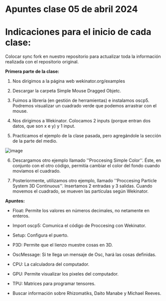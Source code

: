 # **Apuntes clase 05 de abril 2024**

# **Indicaciones para el inicio de cada clase:**

Colocar sync fork en nuestro repositorio para actualizar toda la información realizada con el repositorio original. 

**Primera parte de la clase:**
1. Nos dirigimos a la página web wekinator.org/examples

2. Descargar la carpeta Simple Mouse Dragged Objetc.
   
3. Fuimos a librería (en gestión de herramientas) e instalamos oscp5. Podremos visualizar un cuadrado verde que podemos arrastrar con el mouse.

4. Nos dirigimos a Wekinator. Colocamos 2 inputs (porque entran dos datos, que son x e y) y 1 input.

5. Practicamos el ejemplo de la clase pasada, pero agregándole la sección de la parte del medio.

![image](https://github.com/ValentinaOchoa09/audiv027-2024-1/assets/127344361/49b32a48-7639-49da-b191-2dd6c9dc7148)

6. Descargamos otro ejemplo llamado ''Proccesing Simple Color''. Éste, en conjunto con el otro código, permitía cambiar el color del fondo cuando movíamos el cuadrado.

7. Posteriormente, utilizamos otro ejemplo, llamado ''Proccesing Particle System 3D Continuous''. Insertamos 2 entradas y 3 salidas. Cuando movemos el cuadrado, se mueven las partículas según Wekinator. 

**Apuntes:**

* Float: Permite los valores en números decimales, no netamente en enteros.

* Import oscp5: Comunica el código de Proccesing con Wekinator. 

* Setup: Configura el puerto. 

* P3D: Permite que el lienzo muestre cosas en 3D. 

* OscMessage: Si te llega un mensaje de Osc, hará las cosas definidas. 

* CPU: La calculadora del computador.

* GPU: Permite visualizar los pixeles del computador. 

* TPU: Matrices para programar tensores. 

* Buscar información sobre Rhizomatiks, Daito Manabe y Michael Reeves.

